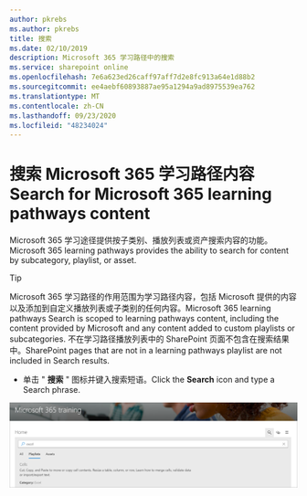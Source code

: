 ```yaml
---
author: pkrebs
ms.author: pkrebs
title: 搜索
ms.date: 02/10/2019
description: Microsoft 365 学习路径中的搜索
ms.service: sharepoint online
ms.openlocfilehash: 7e6a623ed26caff97aff7d2e8fc913a64e1d88b2
ms.sourcegitcommit: ee4aebf60893887ae95a1294a9ad8975539ea762
ms.translationtype: MT
ms.contentlocale: zh-CN
ms.lasthandoff: 09/23/2020
ms.locfileid: "48234024"
---
```

# <a name="search-for-microsoft-365-learning-pathways-content"></a><span data-ttu-id="8259e-103">搜索 Microsoft 365 学习路径内容</span><span class="sxs-lookup"><span data-stu-id="8259e-103">Search for Microsoft 365 learning pathways content</span></span>

<span data-ttu-id="8259e-104">Microsoft 365 学习途径提供按子类别、播放列表或资产搜索内容的功能。</span><span class="sxs-lookup"><span data-stu-id="8259e-104">Microsoft 365 learning pathways provides the ability to search for content by subcategory, playlist, or asset.</span></span> 

> [!TIP]
> <span data-ttu-id="8259e-105">Microsoft 365 学习路径的作用范围为学习路径内容，包括 Microsoft 提供的内容以及添加到自定义播放列表或子类别的任何内容。</span><span class="sxs-lookup"><span data-stu-id="8259e-105">Microsoft 365 learning pathways Search is scoped to learning pathways content, including the content provided by Microsoft and any content added to custom playlists or subcategories.</span></span> <span data-ttu-id="8259e-106">不在学习路径播放列表中的 SharePoint 页面不包含在搜索结果中。</span><span class="sxs-lookup"><span data-stu-id="8259e-106">SharePoint pages that are not in a learning pathways playlist are not included in Search results.</span></span>     

- <span data-ttu-id="8259e-107">单击 " **搜索** " 图标并键入搜索短语。</span><span class="sxs-lookup"><span data-stu-id="8259e-107">Click the **Search** icon and type a Search phrase.</span></span> 

![cg-search.png](media/cg-search.png)

